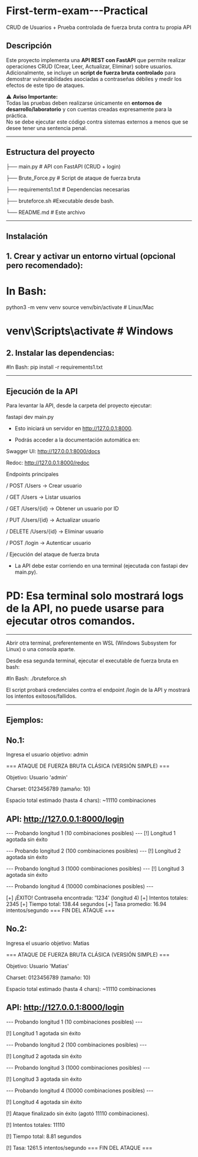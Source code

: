 # First-term-exam---Practical
CRUD de Usuarios + Prueba controlada de fuerza bruta contra tu propia API

## Descripción
Este proyecto implementa una **API REST con FastAPI** que permite realizar operaciones CRUD (Crear, Leer, Actualizar, Eliminar) sobre usuarios.  
Adicionalmente, se incluye un **script de fuerza bruta controlado** para demostrar vulnerabilidades asociadas a contraseñas débiles y medir los efectos de este tipo de ataques.

⚠️ **Aviso Importante:**  
Todas las pruebas deben realizarse únicamente en **entornos de desarrollo/laboratorio** y con cuentas creadas expresamente para la práctica.  
No se debe ejecutar este código contra sistemas externos a menos que se desee tener una sentencia penal.

---

## Estructura del proyecto

├── main.py # API con FastAPI (CRUD + login)

├── Brute_Force.py # Script de ataque de fuerza bruta

├── requirements1.txt # Dependencias necesarias

├── bruteforce.sh #Executable desde bash.

└── README.md # Este archivo

-------------------------------------------------------------------

## Instalación

## 1. Crear y activar un entorno virtual (opcional pero recomendado):

# In Bash:
python3 -m venv venv
source venv/bin/activate    # Linux/Mac
# venv\Scripts\activate     # Windows

## 2. Instalar las dependencias:

#In Bash:
pip install -r requirements1.txt

-----------------------------------------------------------------

## Ejecución de la API

Para levantar la API, desde la carpeta del proyecto ejecutar:

fastapi dev main.py

- Esto iniciará un servidor en http://127.0.0.1:8000.

- Podrás acceder a la documentación automática en:

Swagger UI: http://127.0.0.1:8000/docs

Redoc: http://127.0.0.1:8000/redoc

Endpoints principales

/ POST /Users → Crear usuario

/ GET /Users → Listar usuarios

/ GET /Users/{id} → Obtener un usuario por ID

/ PUT /Users/{id} → Actualizar usuario

/ DELETE /Users/{id} → Eliminar usuario

/ POST /login → Autenticar usuario

/ Ejecución del ataque de fuerza bruta

- La API debe estar corriendo en una terminal (ejecutada con fastapi dev main.py).

# PD: Esa terminal solo mostrará logs de la API, no puede usarse para ejecutar otros comandos.
-----------------------------------------------------------------------------------------------------
Abrir otra terminal, preferentemente en WSL (Windows Subsystem for Linux) o una consola aparte.

Desde esa segunda terminal, ejecutar el executable de fuerza bruta en bash:

#In Bash:
./bruteforce.sh


El script probará credenciales contra el endpoint /login de la API y mostrará los intentos exitosos/fallidos.

-----------------------------------------------------------------------------------------------------------

## Ejemplos:

## No.1:

Ingresa el usuario objetivo: admin

=== ATAQUE DE FUERZA BRUTA CLÁSICA (VERSIÓN SIMPLE) ===

Objetivo: Usuario 'admin'

Charset: 0123456789 (tamaño: 10)

Espacio total estimado (hasta 4 chars): ~11110 combinaciones

API: http://127.0.0.1:8000/login
----------------------------------------

--- Probando longitud 1 (10 combinaciones posibles) ---
[!] Longitud 1 agotada sin éxito

--- Probando longitud 2 (100 combinaciones posibles) ---
[!] Longitud 2 agotada sin éxito

--- Probando longitud 3 (1000 combinaciones posibles) ---
[!] Longitud 3 agotada sin éxito

--- Probando longitud 4 (10000 combinaciones posibles) ---

[+] ¡ÉXITO! Contraseña encontrada: '1234' (longitud 4)
[+] Intentos totales: 2345
[+] Tiempo total: 138.44 segundos
[+] Tasa promedio: 16.94 intentos/segundo
=== FIN DEL ATAQUE ===

## No.2:

Ingresa el usuario objetivo: Matias

=== ATAQUE DE FUERZA BRUTA CLÁSICA (VERSIÓN SIMPLE) ===

Objetivo: Usuario 'Matias'

Charset: 0123456789 (tamaño: 10)

Espacio total estimado (hasta 4 chars): ~11110 combinaciones

API: http://127.0.0.1:8000/login
----------------------------------------

--- Probando longitud 1 (10 combinaciones posibles) ---

[!] Longitud 1 agotada sin éxito

--- Probando longitud 2 (100 combinaciones posibles) ---

[!] Longitud 2 agotada sin éxito

--- Probando longitud 3 (1000 combinaciones posibles) ---

[!] Longitud 3 agotada sin éxito

--- Probando longitud 4 (10000 combinaciones posibles) ---

[!] Longitud 4 agotada sin éxito

[!] Ataque finalizado sin éxito (agotó 11110 combinaciones).

[!] Intentos totales: 11110

[!] Tiempo total: 8.81 segundos

[!] Tasa: 1261.5 intentos/segundo
=== FIN DEL ATAQUE ===
